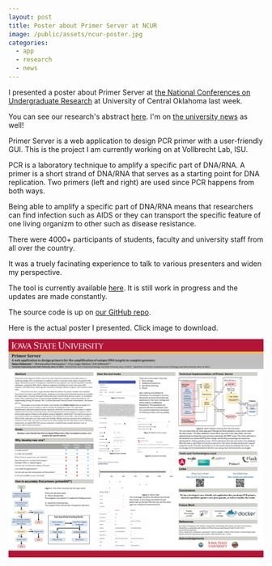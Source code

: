 ```yaml
---
layout: post
title: Poster about Primer Server at NCUR
image: /public/assets/ncur-poster.jpg
categories:
  - app
  - research
  - news
---
```


I presented a poster about Primer Server at <a href="https://www.cur.org/conferences_and_events/student_events/ncur_2018/" target="_blank">the National Conferences on Undergraduate Research</a> at University of Central Oklahoma last week.

You can see our research's abstract <a href="https://ncurdb.cur.org/ncur2018/search/Display_NCUR.aspx?id=107828" target="_blank">here</a>. I'm on <a href="https://news.engineering.iastate.edu/2018/03/30/seventeen-engineering-students-to-present-at-national-undergrad-research-conference/" target="_blank">the university news</a> as well! 

Primer Server is a web application to design PCR primer with a user-friendly GUI. This is the project I am currently working on at Vollbrecht Lab, ISU. 

PCR is a laboratory technique to amplify a specific part of DNA/RNA. A primer is a short strand of DNA/RNA that serves as a starting point for DNA replication. Two primers (left and right) are used since PCR happens from both ways. 

Being able to amplify a specific part of DNA/RNA means that researchers can find infection such as AIDS or they can transport the specific feature of one living organizm to other such as disease resistance.

There were 4000+ participants of students, faculty and university staff from all over the country.

It was a truely facinating experience to talk to various presenters and widen my perspective.

The tool is currently available <a href="http://18.219.153.20/primer-server" target="_blank">here</a>. It is still work in progress and the updates are made constantly.

The source code is up on <a href="https://github.com/vollbrechtlab" target="_blank">our GitHub repo</a>.

Here is the actual poster I presented. Click image to download.

<a href="https://github.com/takasoft/takasoft.github.io/raw/master/public/assets/takao-ncur-final.pdf"><img border="0" alt="ncur poster" src="/public/assets/takao-ncur-final.jpg"></a>
